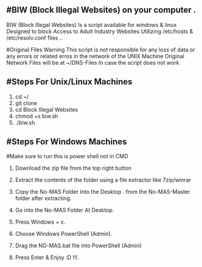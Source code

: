 #BIW (Block Illegal Websites) on your computer .
---------
BIW (Block Illegal Websites) Is a script available for windows & linux 
Designed to block Access to Adult Industry Websites Utilizing /etc/hosts & /etc/resolv.conf files ..

#Original Files Warning 
This script is not responsible for any loss of data or any errors or related erros in the network of the UNIX Machine
Original Network Files will be at ~/DNS-Files In case the script does not work 


#Steps For Unix/Linux Machines 
-------------------------------------------------

1. cd ~/ 
2. git clone 
3. cd Block Illegal Websites
3. chmod +x biw.sh
4. ./biw.sh

#Steps For Windows Machines 
-------------------------------------------------
#Make sure to run this is power shell not in CMD

1.  Download the zip file from the top right button

2.  Extract the contents of the folder using a file extractor like 7zip/winrar

3.  Copy the No-MAS Folder Into the Desktop . from the No-MAS-Master folder after extracting.

3.  Go into the No-MAS Folder At Desktop.

4.  Press Windows + x.

5.  Choose Windows PowerShell (Admin).

6.  Drag the NO-MAS.bat file into PowerShell (Admin)

7.  Press Enter & Enjoy :D !!!. 
